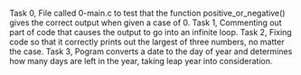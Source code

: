Task 0, File called 0-main.c to test that the function positive_or_negative() gives the correct output when given a case of 0.
Task 1, Commenting out part of code that causes the output to go into an infinite loop.
Task 2, Fixing code so that it correctly prints out the largest of three numbers, no matter the case.
Task 3, Pogram converts a date to the day of year and determines how many days are left in the year, taking leap year into consideration.

